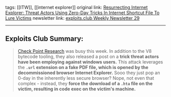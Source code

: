 tags: [[ITW]], [[internet explorer]]
original link:  [Resurrecting Internet Explorer: Threat Actors Using Zero-Day Tricks In Internet Shortcut File To Lure Victims](https://research.checkpoint.com/2024/resurrecting-internet-explorer-threat-actors-using-zero-day-tricks-in-internet-shortcut-file-to-lure-victims-cve-2024-38112/?ref=blog.exploits.club)
newsletter link: [exploits.club Weekly Newsletter 29](https://blog.exploits.club/exploits-club-weekly-newsletter-29/) 

---
## Exploits Club Summary:
> [Check Point Research](https://research.checkpoint.com/?ref=blog.exploits.club) was busy this week. In addition to the V8 bytecode tooling, they also released a post on a **trick threat actors have been employing against windows users.** This attack leverages the **`.url` extension on a fake PDF file, which is opened by the decommissioned browser Internet Explorer.** Sooo they just pop an 0-day in the inherently less secure browser? Nope, not even that complex - instead, they **force the download of a `.hta` file on the victim, resulting in code exec on the victim's machine.** 